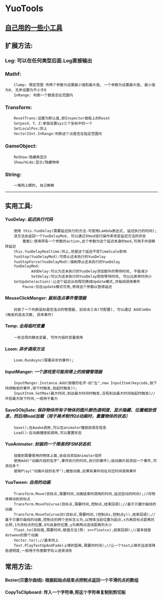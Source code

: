 # YuoTools
 <a href="https://gitee.com/YuoHira/YuoTools.git" target="_blank">自己用的一些小工具</a>
----
## 扩展方法:
###  	Log: 可以在任何类型后面.Log直接输出
### 	Mathf:
        Clamp: 限定范围 传两个参数为设置最小值和最大值, 一个参数为设置最大值, 最小值为0, 无参设置为不小于0
        InRange: 判断一个数是否在范围内
### 	Transform:
        ResetTrans:设置为默认值,即Inspector面板上的Reset
        SetposX、Y、Z:单独设置xyz三个坐标中的一个
        SetLocalPos:同上
        Vector2Int.InRange:判断这个点是否在指定范围内
### 	GameObject:
        ReShow:隐藏再显示
        Show/Hide:显示/隐藏物体
### 	String:
        一堆网上嫖的, 自己瞅瞅

-----
## 实用工具:
#### 	YuoDelay: *延迟执行代码*
        使用 this.YuoDelay(需要延迟执行的方法-可使用Lambda表达式, 延迟执行的时间);
        该方法会返回一个YuoDelayMod, 可以通过对mod进行操作来改变延迟方法的状态
			重载1:使用带有一个参数的action,这个参数为这个延迟本身的mod,可用于外部移除延迟
		this.YuoDelayRealtime:同上,但是这个延迟不受TimeScale影响
        YuoStop(YuoDelayMod):可停止还未执行的YuoDelay                        
        YuoStopForce(YuoDelayMod):强制停止还未执行的YuoDelay
        YuoDelayMod:
                AddDelay:可以为还未执行的YuoDelay添加额外的等待时间, 不能减少
                SetDelay:可以为还未执行的YuoDelay刚改等待时间, 可以比原来时间小
		SetUpdate(action):让这个延迟从协程切换成Update模式,并每帧调用事件
			Pause:仅在update模式可用,修改这个参数以暂停延迟
#### 	MouseClickManger: *鼠标连点事件管理器*
        封装了一个判断鼠标是否连点的管理器, 如双击三击(可配置), 可以通过 AddCombo (触发的连击次数, 具体事件)
#### 	Temp: *全局临时变量*
        一些全局的静态变量, 可作为临时变量使用
####     Loom: *异步调用方法*
        Loom.RunAsync(需要异步的事件);
####     InputManger: *一个游戏里可能用得上的按键管理器*
        InputManger.Instance.Add(按键的名字-如"左",new InputItem(keycode,按下持续触发的事件,按下时触发,抬起时触发));
        InputItem.SetMax(最大时间,到达最大时间时触发,没有到达最大时间抬起时触发)//开启最大按下时间,一般用于蓄力
####     SaveGObjSate: *保存物体所有子物体的图片颜色透明度、显示隐藏、位置缩放信息，然后用load加载（用于美术制作2d动画时，重置物体的状态）*
        Save();在Awake调用,可以在animator播放前保存信息
        Load():在动画播放前调用,可以重置状态
####     YuoAnimator: *封装的一个简易的FSM状态机*
        挂载到需要使用的物体上面,会自动添加Animator组件
        使用Add("动画片段的名字",事件执行的时间,执行的事件);给动画片段添加一个事件,可添加多个
        使用Play("动画片段的名字");播放动画,如果有事件则在对应时间调用事件
####    YuoTween: *自用的动画*
        Transform.Move(目标点,需要时间,动画结束时调用的时间,延迟启动的时间);//将物体移动到目标点
        Transform.MoveToCurue(目标点,需要时间,控制点,结束回调);//基于贝塞尔曲线的动画
        Transform.MoveToCurue2D(目标点,需要时间,(控制点x,控制点y)),结束回调);//基于贝塞尔曲线的动画,控制点的两个坐标含义为,以物体当前位置为起点,x为离目标点距离的比例,1为目标点的位置,0为自身的位置,y为离两点连线距离的大小
        float.to(目标值,需要时间,赋值方法(例: x=>float=x),结束回调);//基本就是dotween的那个动画
        Vector.to();//基本同上
        Text.PlayTextUpAndFade(上移的距离,需要的时间);//让一个text上移并且逐渐降低透明度,一般用于伤害数字向上逐渐消失
## 常用方法:
####     Bezier(贝塞尔曲线): 根据起始点结束点控制点返回一个平滑的点的数组
####     CopyToClipboard: 传入一个字符串,将这个字符串复制到剪切板
